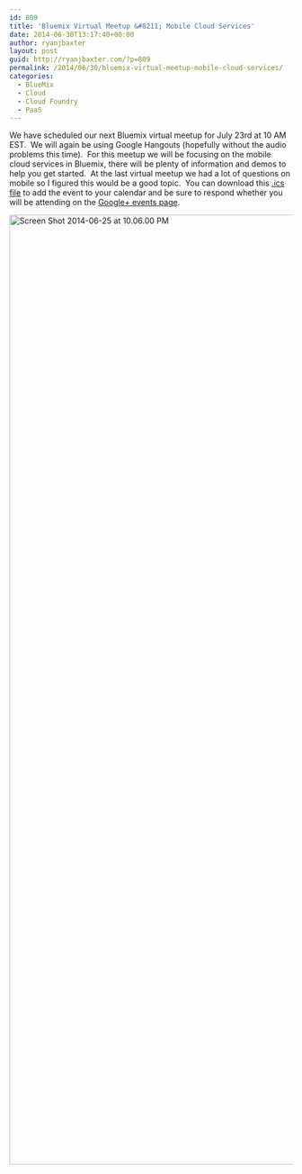 ```yaml
---
id: 809
title: 'Bluemix Virtual Meetup &#8211; Mobile Cloud Services'
date: 2014-06-30T13:17:40+00:00
author: ryanjbaxter
layout: post
guid: http://ryanjbaxter.com/?p=809
permalink: /2014/06/30/bluemix-virtual-meetup-mobile-cloud-services/
categories:
  - BlueMix
  - Cloud
  - Cloud Foundry
  - PaaS
---
```

We have scheduled our next Bluemix virtual meetup for July 23rd at 10 AM EST.  We will again be using Google Hangouts (hopefully without the audio problems this time).  For this meetup we will be focusing on the mobile cloud services in Bluemix, there will be plenty of information and demos to help you get started.  At the last virtual meetup we had a lot of questions on mobile so I figured this would be a good topic.  You can download this [<span style="text-decoration: underline;">.ics file</span>](http://ryanjbaxter.com/wp-content/uploads/2014/06/myevents.ics) to add the event to your calendar and be sure to respond whether you will be attending on the <a href="https://plus.google.com/events/c76m6241l2t3kioon9137fdhkes" target="_blank">Google+ events page</a>.

<a href="https://plus.google.com/events/c76m6241l2t3kioon9137fdhkes" target="_blank"><img class="alignnone wp-image-810 size-full" src="http://ryanjbaxter.com/wp-content/uploads/2014/06/Screen-Shot-2014-06-25-at-10.06.00-PM.png" alt="Screen Shot 2014-06-25 at 10.06.00 PM" width="1018" height="1688" srcset="http://ryanjbaxter.com/wp-content/uploads/2014/06/Screen-Shot-2014-06-25-at-10.06.00-PM-617x1024.png 617w, http://ryanjbaxter.com/wp-content/uploads/2014/06/Screen-Shot-2014-06-25-at-10.06.00-PM.png 1018w" sizes="(max-width: 1018px) 100vw, 1018px" /></a>
